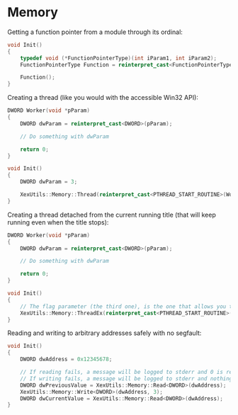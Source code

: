 # Memory

Getting a function pointer from a module through its ordinal:
```C++
void Init()
{
    typedef void (*FunctionPointerType)(int iParam1, int iParam2);
    FunctionPointerType Function = reinterpret_cast<FunctionPointerType>(XexUtils::Memory::ResolveFunction("xam.xex", 123));

    Function();
}
```

Creating a thread (like you would with the accessible Win32 API):
```C++
DWORD Worker(void *pParam)
{
    DWORD dwParam = reinterpret_cast<DWORD>(pParam);

    // Do something with dwParam

    return 0;
}

void Init()
{
    DWORD dwParam = 3;

    XexUtils::Memory::Thread(reinterpret_cast<PTHREAD_START_ROUTINE>(Worker), &dwParam);
}
```

Creating a thread detached from the current running title (that will keep running even when the title stops):
```C++
DWORD Worker(void *pParam)
{
    DWORD dwParam = reinterpret_cast<DWORD>(pParam);

    // Do something with dwParam

    return 0;
}

void Init()
{
    // The flag parameter (the third one), is the one that allows you to customize the way the thread behaves
    XexUtils::Memory::ThreadEx(reinterpret_cast<PTHREAD_START_ROUTINE>(Worker), &dwParam, 2);
}
```

Reading and writing to arbitrary addresses safely with no segfault:
```C++
void Init()
{
    DWORD dwAddress = 0x12345678;

    // If reading fails, a message will be logged to stderr and 0 is returned
    // If writing fails, a message will be logged to stderr and nothing will be done
    DWORD dwPreviousValue = XexUtils::Memory::Read<DWORD>(dwAddress);
    XexUtils::Memory::Write<DWORD>(dwAddress, 3);
    DWORD dwCurrentValue = XexUtils::Memory::Read<DWORD>(dwAddress);
}
```
